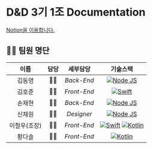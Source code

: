 # D&D 3기 1조 Documentation

[Notion을 이용합니다.](https://www.notion.so/1-3f247dce995f4234a69a98226bcc3887)

## 🙋‍♀️ 팀원 명단

|이름|담당|세부담당|기술스택|
|:-:|:-:|:-:|:-:|
|김동영|👨‍💻|*Back-End*|[![Node JS](https://img.icons8.com/color/48/000000/nodejs.png)](https://nodejs.org/en/)|
|김호준|👨‍💻|*Front-End*|[![Swift](https://img.icons8.com/fluent/48/000000/swift.png)](https://swift.org/)|
|손재현|👨‍💻|*Back-End*|[![Node JS](https://img.icons8.com/color/48/000000/nodejs.png)](https://nodejs.org/en/)|
|신채원|👩‍🎨|*Designer*|[![Node JS](https://img.icons8.com/flat_round/48/000000/paint-bucket.png)](#)|
|이철우(조장)|👨‍💻|*Front-End*|[![Swift](https://img.icons8.com/fluent/48/000000/swift.png)](https://swift.org/)&nbsp;[![Kotlin](https://img.icons8.com/color/48/000000/kotlin.png)](https://kotlinlang.org/)|
|황다솔|👨‍💻|*Front-End*|[![Kotlin](https://img.icons8.com/color/48/000000/kotlin.png)](https://kotlinlang.org/)|